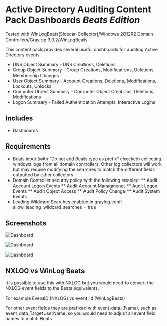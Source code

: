 # Active Directory Auditing Content Pack Dashboards *Beats Edition*

Tested with WinLogBeats(Sidecar-Collector)/Windows 2012R2 Domain Controllers/Graylog 3.0.2/WinLogBeats

This content pack provides several useful dashboards for auditing Active Directory events:
* DNS Object Summary - DNS Creations, Deletions
* Group Object Summary - Group Creations, Modifications, Deletions, Membership Changes
* User Object Summary - Account Creations, Deletions, Modifications, Lockouts, Unlocks
* Computer Object Summary - Computer Object Creations, Deletions, Modifications
* Logon Summary - Failed Authentication Attempts, Interactive Logins

## Includes

* Dashboards 

## Requirements

* Beats input (with "Do not add Beats type as prefix" checked) collecting windows logs from all domain controllers.  Other log collectors will work but may require modifying the searches to match the different fields outputted by other collectors
* Domain Controller security policy with the following enabled:
** Audit Account Logon Events
** Audit Account Managmenet
** Audit Logon Events
** Audit Object Access
** Audit Policy Change
** Audit System Events
* Leading Wildcard Searches enabled in graylog.conf:  allow_leading_wildcard_searches = true

## Screenshots

![Dashboard](https://i.imgur.com/PtSnoGo.png)

![Dashboard](https://i.imgur.com/AoX3o91.png)

![Dashboard](https://i.imgur.com/koxRB6c.png)

##  NXLOG vs WinLog Beats

It is possible to use this with NXLOG but you would need to convert the NXLOG event fields to the Beats equivalents.

For example EventID (NXLOG) vs event_id (WinLogBeats)

For other event fields they are prefixed with event_data_(Name), such as event_data_TargetUserName, so you would need to adjust all event field names to match Beats.  
